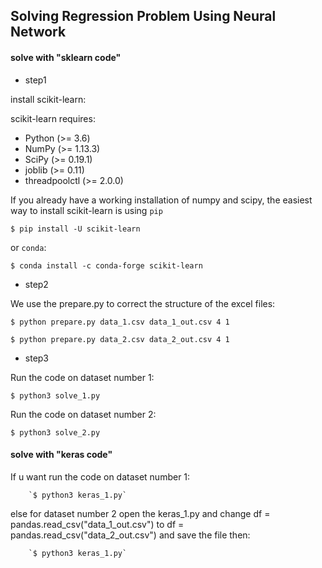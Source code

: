 ## Solving Regression Problem Using Neural Network

#### solve with "sklearn code"

-  step1

  install scikit-learn:

  scikit-learn requires:

  - Python (>= 3.6)
  - NumPy (>= 1.13.3)
  - SciPy (>= 0.19.1)
  - joblib (>= 0.11)
  - threadpoolctl (>= 2.0.0)

  If you already have a working installation of numpy and scipy, the easiest way to install scikit-learn is using `pip`

  `$ pip install -U scikit-learn`

  or `conda`:

  `$ conda install -c conda-forge scikit-learn`

-  step2

  We use the prepare.py to correct the structure of the excel files:

  `$ python prepare.py data_1.csv data_1_out.csv 4 1`

  `$ python prepare.py data_2.csv data_2_out.csv 4 1`

-  step3

  Run the code on dataset number 1:

  `$ python3 solve_1.py`

  Run the code on dataset number 2:

  `$ python3 solve_2.py`

#### solve with "keras code"

 If u want run the code on dataset number 1:

 		`$ python3 keras_1.py`

 else for dataset number 2 open the keras_1.py and change df = pandas.read_csv("data_1_out.csv") to df = pandas.read_csv("data_2_out.csv") and save the file then:

 		`$ python3 keras_1.py`
